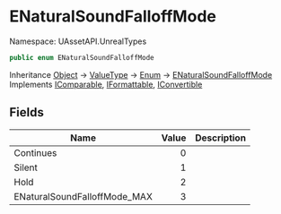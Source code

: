 # ENaturalSoundFalloffMode

Namespace: UAssetAPI.UnrealTypes

```csharp
public enum ENaturalSoundFalloffMode
```

Inheritance [Object](https://docs.microsoft.com/en-us/dotnet/api/system.object) → [ValueType](https://docs.microsoft.com/en-us/dotnet/api/system.valuetype) → [Enum](https://docs.microsoft.com/en-us/dotnet/api/system.enum) → [ENaturalSoundFalloffMode](./uassetapi.unrealtypes.enaturalsoundfalloffmode.md)<br>
Implements [IComparable](https://docs.microsoft.com/en-us/dotnet/api/system.icomparable), [IFormattable](https://docs.microsoft.com/en-us/dotnet/api/system.iformattable), [IConvertible](https://docs.microsoft.com/en-us/dotnet/api/system.iconvertible)

## Fields

| Name | Value | Description |
| --- | --: | --- |
| Continues | 0 |  |
| Silent | 1 |  |
| Hold | 2 |  |
| ENaturalSoundFalloffMode_MAX | 3 |  |
